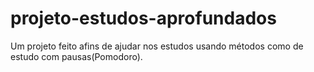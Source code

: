 # projeto-estudos-aprofundados
Um projeto feito afins de ajudar nos estudos usando métodos como de estudo com pausas(Pomodoro).
